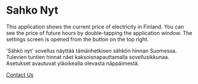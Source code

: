 # Sahko Nyt

This application shows the current price of electricity in Finland. You can see the price of future hours by double-tapping the application window. The settings screen is opened from the button on the top right. 

'Sähkö nyt' sovellus näyttää tämänhetkisen sähkön hinnan Suomessa. Tulevien tuntien hinnat näet kaksoisnapauttamalla sovellusikkunaa. Asetukset avautuvat yläoikealla olevasta näppäimestä.

[Contact Us](mailto:developer@kmc.fi)

